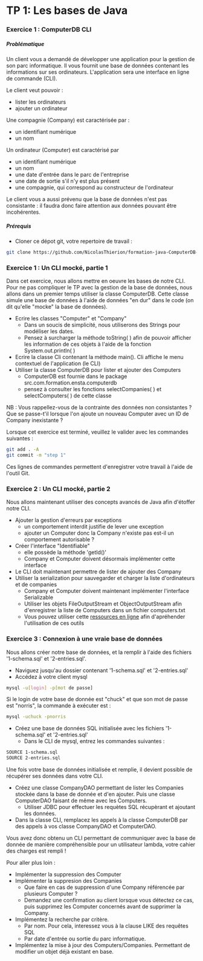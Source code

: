 # TP 1: Les bases de Java
### Exercice 1 : ComputerDB CLI
##### Problématique

Un client vous a demandé de développer une application pour la gestion de son parc informatique. Il vous fournit une base de données contenant les informations sur ses ordinateurs.
L'application sera une interface en ligne de commande (CLI).

Le client veut pouvoir :
 - lister les ordinateurs
 - ajouter un ordinateur

Une compagnie (Company) est caractérisée par :
 - un identifiant numérique
 - un nom

Un ordinateur (Computer) est caractérisé par
 - un identifiant numérique
 - un nom 
 - une date d'entrée dans le parc de l'entreprise 
 - une date de sortie s'il n'y est plus présent
 - une compagnie, qui correspond au constructeur de l'ordinateur

Le client vous a aussi prévenu que la base de données n'est pas consistante : il faudra donc faire attention aux données pouvant être incohérentes.

##### Prérequis
 - Cloner ce dépot git, votre repertoire de travail :
```sh
git clone https://github.com/NicolasThierion/formation-java-ComputerDB-CLI -b step-1
```

### Exercice 1 : Un CLI mocké, partie 1

Dans cet exercice, nous allons mettre en oeuvre les bases de notre CLI.
Pour ne pas compliquer le TP avec la gestion de la base de données, nous allons dans un premier temps utiliser la classe ComputerDB.
Cette classe simule une base de données à l'aide de données "en dur" dans le code (on dit qu'elle "mocke" la base de données).

 - Ecrire les classes "Computer" et "Company"
    - Dans un soucis de simplicité, nous utiliserons des Strings pour modéliser les dates.
    - Pensez à surcharger la méthode toString( ) afin de pouvoir afficher les information de ces objets à l'aide de la fonction System.out.println( )
 - Ecrire la classe Cli contenant la méthode main(). Cli affiche le menu contextuel de l'application (le CLI)
 - Utiliser la classe ComputerDB pour lister et ajouter des Computers
    - ComputerDB est fournie dans le package src.com.formation.ensta.computerdb
    - pensez à consulter les fonctions selectCompanies( ) et selectComputers( ) de cette classe

NB : Vous rappellez-vous de la contrainte des données non consistantes ? Que se passe-t'il lorsque l'on ajoute un nouveau Computer avec un ID de Company inexistante ?

Lorsque cet exercice est terminé, veuillez le valider avec les commandes suivantes :
```sh
git add . -A
git commit -m "step 1"
```
Ces lignes de commandes permettent d'enregistrer votre travail à l'aide de l'outil Git.

### Exercice 2 : Un CLI mocké, partie 2
Nous allons maintenant utiliser des concepts avancés de Java afin d'étoffer notre CLI.
 - Ajouter la gestion d'erreurs par exceptions
    - un comportement interdit justifie de lever une exception
    - ajouter un Computer donc la Company n'existe pas est-il un comportement autorisable ?
 - Créer l'interface "Identifiable"
    - elle possède la méthode 'getId()'    
    - Company et Computer doivent désormais implémenter cette interface
 - Le CLI doit maintenant permettre de lister de ajouter des Company
 - Utiliser la serialization pour sauvegarder et charger la liste d'ordinateurs et de companies
    - Company et Computer doivent maintenant implémenter l'interface Serializable
    - Utiliser les objets FileOutputStream et ObjectOutputStream afin d'enregistrer la liste de Computers dans un fichier computers.txt
    - Vous pouvez utiliser cette [ressources en ligne](http://www.jmdoudoux.fr/java/dej/chap-serialisation.htm) afin d'apréhender l'utilisation de ces outils

### Exercice 3 : Connexion à une vraie base de données
Nous allons créer notre base de données, et la remplir à l'aide des fichiers '1-schema.sql' et '2-entries.sql'.
 - Naviguez jusqu'au dossier contenant '1-schema.sql' et '2-entries.sql'
 - Accédez à votre client mysql
```sh
mysql -u[login] -p[mot de passe]
```
Si le login de votre base de donnée est "chuck" et que son mot de passe est "norris", la commande à exécuter est :
```sh
mysql -uchuck -pnorris
```

- Créez une base de données SQL initialisée avec les fichiers '1-schema.sql' et '2-entries.sql'
    - Dans le CLI de mysql, entrez les commandes suivantes :
```sh
SOURCE 1-schema.sql
SOURCE 2-entries.sql
```

Une fois votre base de données initialisée et remplie, il devient possible de récupérer ses données dans votre CLI.
 - Créez une classe CompanyDAO permettant de lister les Companies stockée dans la base de donnée et d'en ajouter. Puis une classe ComputerDAO faisant de même avec les Computers.
    - Utiliser JDBC pour effectuer les requètes SQL récupèrant et ajoutant les données.
 - Dans la classe CLI, remplacez les appels à la classe ComputerDB par des appels à vos classe CompanyDAO et ComputerDAO.
 
 Vous avez donc obtenu un CLI permettant de communiquer avec la base de donnée de manière compréhensible pour un utilisateur lambda, votre cahier des charges est rempli !

Pour aller plus loin :
- Implémenter la suppression des Computer
- Implémenter la suppresion des Companies
    - Que faire en cas de suppression d'une Company référencée par plusieurs Computer ?
    - Demandez une confirmation au client lorsque vous détectez ce cas, puis supprimez les Computer concernés avant de supprimer la Company.
- Implémentez la recherche par critère.
    - Par nom. Pour cela, interessez vous à la clause LIKE des requêtes SQL
    - Par date d'entrée ou sortie du parc informatique.
- Implémentez la mise à jour des Computers/Companies. Permettant de modifier un objet déjà existant en base.
